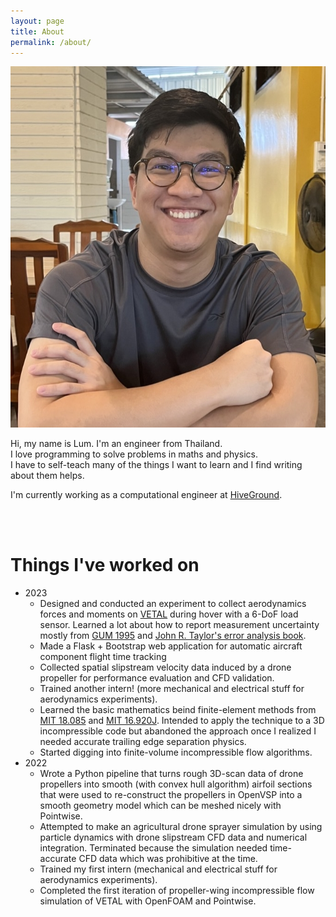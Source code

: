 ```yaml
---
layout: page
title: About
permalink: /about/
---
```


![Lum](/images/lum.jpg)

Hi, my name is Lum. I'm an engineer from Thailand.\
I love programming to solve problems in maths and physics.\
I have to self-teach many of the things I want to learn and I find writing about them helps.

I'm currently working as a computational engineer at [HiveGround](https://www.hiveground.com/).

<br><br>

# Things I've worked on
- 2023
  - Designed and conducted an experiment to collect aerodynamics forces and moments on [VETAL][VETAL] during hover with a 6-DoF load sensor. Learned a lot about how to report measurement uncertainty mostly from [GUM 1995][GUM] and [John R. Taylor's error analysis book][error].
  - Made a Flask + Bootstrap web application for automatic aircraft component flight time tracking
  - Collected spatial slipstream velocity data induced by a drone propeller for performance evaluation and CFD validation.
  - Trained another intern! (more mechanical and electrical stuff for aerodynamics experiments).
  - Learned the basic mathematics beind finite-element methods from [MIT 18.085][strang] and [MIT 16.920J][pde]. Intended to apply the technique to a 3D incompressible code but abandoned the approach once I realized I needed accurate trailing edge separation physics.
  - Started digging into finite-volume incompressible flow algorithms.
- 2022
  - Wrote a Python pipeline that turns rough 3D-scan data of drone propellers into smooth (with convex hull algorithm) airfoil sections that were used to re-construct the propellers in OpenVSP into a smooth geometry model which can be meshed nicely with Pointwise.
  - Attempted to make an agricultural drone sprayer simulation by using particle dynamics with drone slipstream CFD data and numerical integration. Terminated because the simulation needed time-accurate CFD data which was prohibitive at the time.
  - Trained my first intern (mechanical and electrical stuff for aerodynamics experiments).
  - Completed the first iteration of propeller-wing incompressible flow simulation of VETAL with OpenFOAM and Pointwise.

[VETAL]: https://www.hiveground.com/vetal/
[GUM]: https://www.bipm.org/documents/20126/2071204/JCGM_100_2008_E.pdf/cb0ef43f-baa5-11cf-3f85-4dcd86f77bd6
[error]: https://www.amazon.com/Introduction-Error-Analysis-Uncertainties-Measurements/dp/093570275X
[strang]: https://ocw.mit.edu/courses/16-920j-numerical-methods-for-partial-differential-equations-sma-5212-spring-2003/
[pde]: https://ocw.mit.edu/courses/16-920j-numerical-methods-for-partial-differential-equations-sma-5212-spring-2003/